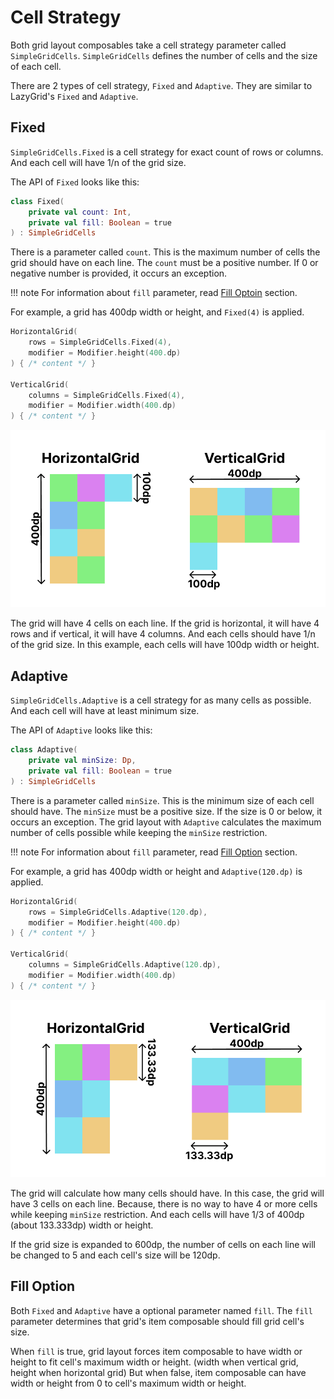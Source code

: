 # Cell Strategy

Both grid layout composables take a cell strategy parameter called `SimpleGridCells`.
`SimpleGridCells` defines the number of cells and the size of each cell.

There are 2 types of cell strategy, `Fixed` and `Adaptive`.
They are similar to LazyGrid's `Fixed` and `Adaptive`.

## Fixed

`SimpleGridCells.Fixed` is a cell strategy for exact count of rows or columns.
And each cell will have 1/n of the grid size.

The API of `Fixed` looks like this:

```kotlin
class Fixed(
    private val count: Int,
    private val fill: Boolean = true
) : SimpleGridCells
```

There is a parameter called `count`. This is the maximum number of cells the grid should have on
each line. The `count` must be a positive number. If 0 or negative number is provided, it occurs
an exception.

!!! note
    For information about `fill` parameter, read [Fill Optoin](#fill-option) section.

For example, a grid has 400dp width or height, and `Fixed(4)` is applied.

```kotlin
HorizontalGrid(
    rows = SimpleGridCells.Fixed(4),
    modifier = Modifier.height(400.dp)
) { /* content */ }

VerticalGrid(
    columns = SimpleGridCells.Fixed(4),
    modifier = Modifier.width(400.dp)
) { /* content */ }
```

![fixed-example](./images/fixed-example.png)

The grid will have 4 cells on each line.
If the grid is horizontal, it will have 4 rows and if vertical, it will have 4 columns.
And each cells should have 1/n of the grid size.
In this example, each cells will have 100dp width or height.

## Adaptive

`SimpleGridCells.Adaptive` is a cell strategy for as many cells as possible.
And each cell will have at least minimum size.

The API of `Adaptive` looks like this:

```kotlin
class Adaptive(
    private val minSize: Dp,
    private val fill: Boolean = true
) : SimpleGridCells
```

There is a parameter called `minSize`. This is the minimum size of each cell should have.
The `minSize` must be a positive size. If the size is 0 or below, it occurs an exception.
The grid layout with `Adaptive` calculates the maximum number of cells possible while keeping
the `minSize` restriction.

!!! note
    For information about `fill` parameter, read [Fill Option](#fill-option) section.

For example, a grid has 400dp width or height and `Adaptive(120.dp)` is applied.

```kotlin
HorizontalGrid(
    rows = SimpleGridCells.Adaptive(120.dp),
    modifier = Modifier.height(400.dp)
) { /* content */ }

VerticalGrid(
    columns = SimpleGridCells.Adaptive(120.dp),
    modifier = Modifier.width(400.dp)
) { /* content */ }
```

![adaptive-example](./images/adaptive-example.png)

The grid will calculate how many cells should have.
In this case, the grid will have 3 cells on each line.
Because, there is no way to have 4 or more cells while keeping `minSize` restriction.
And each cells will have 1/3 of 400dp (about 133.333dp) width or height.

If the grid size is expanded to 600dp, the number of cells on each line will be changed to 5
and each cell's size will be 120dp.

## Fill Option

Both `Fixed` and `Adaptive` have a optional parameter named `fill`.
The `fill` parameter determines that grid's item composable should fill grid cell's size.

When `fill` is true, grid layout forces item composable to have width or height to fit cell's maximum width or height.
(width when vertical grid, height when horizontal grid)
But when false, item composable can have width or height from 0 to cell's maximum width or height.
